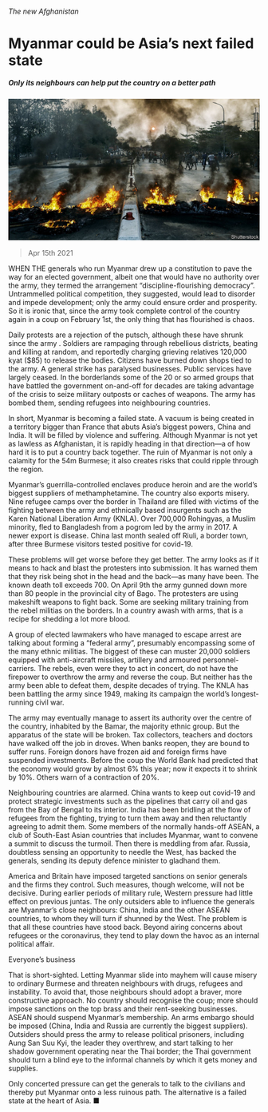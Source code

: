 ###### The new Afghanistan

# Myanmar could be Asia’s next failed state 

##### Only its neighbours can help put the country on a better path 

![image](images/20210417_LDD003_0.jpg) 

> Apr 15th 2021 

WHEN THE generals who run Myanmar drew up a constitution to pave the way for an elected government, albeit one that would have no authority over the army, they termed the arrangement “discipline-flourishing democracy”. Untrammelled political competition, they suggested, would lead to disorder and impede development; only the army could ensure order and prosperity. So it is ironic that, since the army took complete control of the country again in a coup on February 1st, the only thing that has flourished is chaos.

Daily protests are a rejection of the putsch, although these have shrunk since the army . Soldiers are rampaging through rebellious districts, beating and killing at random, and reportedly charging grieving relatives 120,000 kyat ($85) to release the bodies. Citizens have burned down shops tied to the army. A general strike has paralysed businesses. Public services have largely ceased. In the borderlands some of the 20 or so armed groups that have battled the government on-and-off for decades are taking advantage of the crisis to seize military outposts or caches of weapons. The army has bombed them, sending refugees into neighbouring countries.


In short, Myanmar is becoming a failed state. A vacuum is being created in a territory bigger than France that abuts Asia’s biggest powers, China and India. It will be filled by violence and suffering. Although Myanmar is not yet as lawless as Afghanistan, it is rapidly heading in that direction—a  of how hard it is to put a country back together. The ruin of Myanmar is not only a calamity for the 54m Burmese; it also creates risks that could ripple through the region.

Myanmar’s guerrilla-controlled enclaves produce heroin and are the world’s biggest suppliers of methamphetamine. The country also exports misery. Nine refugee camps over the border in Thailand are filled with victims of the fighting between the army and ethnically based insurgents such as the Karen National Liberation Army (KNLA). Over 700,000 Rohingyas, a Muslim minority, fled to Bangladesh from a pogrom led by the army in 2017. A newer export is disease. China last month sealed off Riuli, a border town, after three Burmese visitors tested positive for covid-19.

These problems will get worse before they get better. The army looks as if it means to hack and blast the protesters into submission. It has warned them that they risk being shot in the head and the back—as many have been. The known death toll exceeds 700. On April 9th the army gunned down more than 80 people in the provincial city of Bago. The protesters are using makeshift weapons to fight back. Some are seeking military training from the rebel militias on the borders. In a country awash with arms, that is a recipe for shedding a lot more blood.

A group of elected lawmakers who have managed to escape arrest are talking about forming a “federal army”, presumably encompassing some of the many ethnic militias. The biggest of these can muster 20,000 soldiers equipped with anti-aircraft missiles, artillery and armoured personnel-carriers. The rebels, even were they to act in concert, do not have the firepower to overthrow the army and reverse the coup. But neither has the army been able to defeat them, despite decades of trying. The KNLA has been battling the army since 1949, making its campaign the world’s longest-running civil war.

The army may eventually manage to assert its authority over the centre of the country, inhabited by the Bamar, the majority ethnic group. But the apparatus of the state will be broken. Tax collectors, teachers and doctors have walked off the job in droves. When banks reopen, they are bound to suffer runs. Foreign donors have frozen aid and foreign firms have suspended investments. Before the coup the World Bank had predicted that the economy would grow by almost 6% this year; now it expects it to shrink by 10%. Others warn of a contraction of 20%.

Neighbouring countries are alarmed. China wants to keep out covid-19 and protect strategic investments such as the pipelines that carry oil and gas from the Bay of Bengal to its interior. India has been bridling at the flow of refugees from the fighting, trying to turn them away and then reluctantly agreeing to admit them. Some members of the normally hands-off ASEAN, a club of South-East Asian countries that includes Myanmar, want to convene a summit to discuss the turmoil. Then there is meddling from afar. Russia, doubtless sensing an opportunity to needle the West, has backed the generals, sending its deputy defence minister to gladhand them.

America and Britain have imposed targeted sanctions on senior generals and the firms they control. Such measures, though welcome, will not be decisive. During earlier periods of military rule, Western pressure had little effect on previous juntas. The only outsiders able to influence the generals are Myanmar’s close neighbours: China, India and the other ASEAN countries, to whom they will turn if shunned by the West. The problem is that all these countries have stood back. Beyond airing concerns about refugees or the coronavirus, they tend to play down the havoc as an internal political affair.

Everyone’s business

That is short-sighted. Letting Myanmar slide into mayhem will cause misery to ordinary Burmese and threaten neighbours with drugs, refugees and instability. To avoid that, those neighbours should adopt a braver, more constructive approach. No country should recognise the coup; more should impose sanctions on the top brass and their rent-seeking businesses. ASEAN should suspend Myanmar’s membership. An arms embargo should be imposed (China, India and Russia are currently the biggest suppliers). Outsiders should press the army to release political prisoners, including Aung San Suu Kyi, the leader they overthrew, and start talking to her shadow government operating near the Thai border; the Thai government should turn a blind eye to the informal channels by which it gets money and supplies.

Only concerted pressure can get the generals to talk to the civilians and thereby put Myanmar onto a less ruinous path. The alternative is a failed state at the heart of Asia. ■


